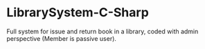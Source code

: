 # LibrarySystem-C-Sharp

Full system for issue and return book in a library, coded with admin perspective (Member is passive user). 
